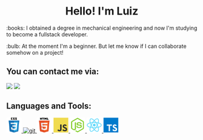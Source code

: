 <h1 align=center>Hello! I'm Luiz</h1>

<p>:books: I obtained a degree in mechanical engineering and now I'm studying to become a fullstack developer.</p>
<p>:bulb: At the moment I'm a beginner. But let me know if I can collaborate somehow on a project!</p>

<h2>You can contact me via:</h2>
<a target="_blank" href="https://www.linkedin.com/in/luiz-felipe-da-silva-pereira-1590a1142/"><img src="https://img.shields.io/badge/-Luiz%20Felipe-blue?logo=LinkedIn&link=https://www.linkedin.com/in/luiz-felipe-sp"></a></li>
<a href="mailto:luizfspereira@outlook.com"><img src="https://img.shields.io/badge/-luizfspereira%40outlook.com-blue?logo=MicrosoftOutlook&link=mailto:luizfspereira@outlook.com"><a/>

<h2>Languages and Tools:</h2>
<a href="https://www.w3schools.com/css/" target="_blank"> <img src="https://raw.githubusercontent.com/devicons/devicon/master/icons/css3/css3-original-wordmark.svg" alt="css3" width="40" height="40"/> <a href="https://git-scm.com/" target="_blank"> <img src="https://www.vectorlogo.zone/logos/git-scm/git-scm-icon.svg" alt="git" width="40" height="40"/> <a href="https://www.w3.org/html/" target="_blank"> <img src="https://raw.githubusercontent.com/devicons/devicon/master/icons/html5/html5-original-wordmark.svg" alt="html5" width="40" height="40"/> <a href="https://developer.mozilla.org/en-US/docs/Web/JavaScript" target="_blank"> <img src="https://raw.githubusercontent.com/devicons/devicon/master/icons/javascript/javascript-original.svg" alt="javascript" width="40" height="40"/> <a href="https://nodejs.org/en/" target="_blank"> <img src="https://raw.githubusercontent.com/devicons/devicon/master/icons/nodejs/nodejs-original.svg" alt="nodejs" width="40" height="40"/> <a href="https://pt-br.reactjs.org/" target="_blank"> <img src="https://raw.githubusercontent.com/devicons/devicon/master/icons/react/react-original.svg" alt="react" width="40" height="40"/> <a href="https://pt-br.reactjs.org/" target="_blank"> <img src="https://raw.githubusercontent.com/devicons/devicon/master/icons/typescript/typescript-original.svg" alt="react" width="40" height="40"/>
